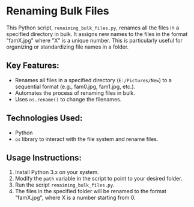 # Renaming Bulk Files

This Python script, `renaiming_bulk_files.py`, renames all the files in a specified directory in bulk. It assigns new names to the files in the format "famX.jpg" where "X" is a unique number. This is particularly useful for organizing or standardizing file names in a folder.

## Key Features:
- Renames all files in a specified directory (`E:/Pictures/New`) to a sequential format (e.g., fam0.jpg, fam1.jpg, etc.).
- Automates the process of renaming files in bulk.
- Uses `os.rename()` to change the filenames.

## Technologies Used:
- Python
- `os` library to interact with the file system and rename files.

## Usage Instructions:
1. Install Python 3.x on your system.
2. Modify the `path` variable in the script to point to your desired folder.
3. Run the script `renaiming_bulk_files.py`.
4. The files in the specified folder will be renamed to the format "famX.jpg", where X is a number starting from 0.
